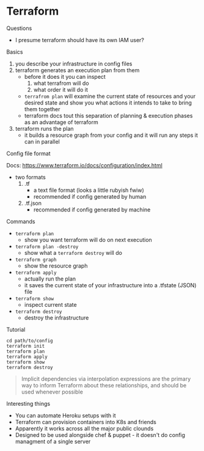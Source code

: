 # Terraform

Questions

* I presume terraform should have its own IAM user?

Basics

1. you describe your infrastructure in config files
1. terraform generates an execution plan from them
    * before it does it you can inspect
        1. what terrafrom will do
        1. what order it will do it
    * `terrafrom plan` will examine the current state of resources and your desired state and show you what actions it intends to take to bring them together
    * terraform docs tout this separation of planning & execution phases as an advantage of terraform
1. terraform runs the plan
    * it builds a resource graph from your config and it will run any steps it can in parallel

Config file format

Docs: https://www.terraform.io/docs/configuration/index.html

* two formats
    1. .tf
        * a text file format (looks a little rubyish fwiw)
        * recommended if config generated by human
    1. .tf.json
        * recommended if config generated by machine

Commands

* `terraform plan`
    * show you want terraform will do on next execution
* `terraform plan -destroy`
    * show what a `terraform destroy` will do
* `terraform graph`
    * show the resource graph
* `terraform apply`
    * actually run the plan
    * it saves the current state of your infrastructure into a .tfstate (JSON) file
* `terraform show`
    * inspect current state
* `terraform destroy`
    * destroy the infrastructure


Tutorial

```
cd path/to/config
terraform init
terraform plan
terraform apply
terraform show
terraform destroy
```

> Implicit dependencies via interpolation expressions are the primary way to
> inform Terraform about these relationships, and should be used whenever
> possible

Interesting things

* You can automate Heroku setups with it
* Terraform can provision containers into K8s and friends
* Apparently it works across all the major public clounds
* Designed to be used alongside chef & puppet - it doesn't do config managment of a single server
